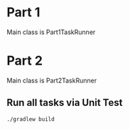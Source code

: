 Part 1
===========
Main class is Part1TaskRunner

Part 2
===========
Main class is Part2TaskRunner


Run all tasks via Unit Test
------------
```bash
./gradlew build
```